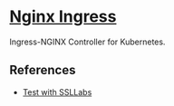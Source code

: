 # [Nginx Ingress](https://github.com/kubernetes/ingress-nginx)

Ingress-NGINX Controller for Kubernetes.

## References

* [Test with SSLLabs](https://www.ssllabs.com/ssltest/)
